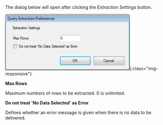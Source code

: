 The dialog below will open after clicking the *Extraction Settings* button.

![Query-Extraction-Preferences](/img/content/Query-Extraction-Preferences.png){:class="img-responsive"}

**Max Rows**

Maximum numbers of rows to be extracted. 0 is unlimited.

**Do not treat 'No Data Selected' as Error**

Defines whether an error message is given when there is no data to be delivered.
